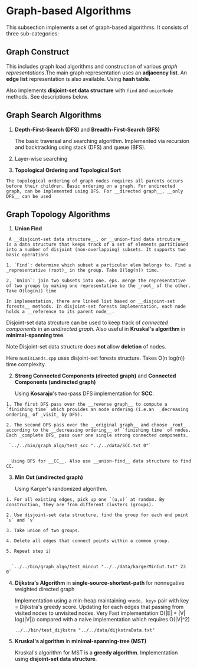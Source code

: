 # Graph-based Algorithms
This subsection implements a set of graph-based algorithms. It consists of three sub-categories: 

## Graph Construct
   This includes graph load algorithms and construction of various _graph representations_.The main graph representation uses an __adjacency list__. An __edge list__ representation is also available. Using __hash table__.  

   Also implements __disjoint-set data structure__ with `find` and `unionNode` methods. See descriptions below. 

## Graph Search Algorithms
   1. __Depth-First-Search (DFS)__ and __Breadth-First-Search (BFS)__

      The basic traversal and searching algorithm. Implemented via recursion and backtracking using stack (DFS) and queue (BFS). 
  
   2. Layer-wise searching 

   3. __Topological Ordering and Topological Sort__

    The topological ordering of graph nodes requires all parents occurs before their children. Basic ordering on a graph. For undirected graph, can be implemented using BFS. For __directed graph__, __only DFS__ can be used 

## Graph Topology Algorithms
   1. __Union Find__
   
     A __disjoint-set data structure__, or __union-find data strcuture__ is a data structure that keeps track of a set of elements partitioned into a number of disjoint (non-overlapping) subsets. It supports two basic operations

    1. `Find`: determine which subset a particular elem belongs to. Find a _representative (root)_ in the group. Take O(log(n)) time. 

    2. `Union`: join two subsets into one. eps. merge the representative of two groups by making one representative be the _root_ of the other. Take O(log(n)) time
 
    In implementation, there are linked list based or __disjoint-set forests__ methods. In disjoint-set forests implementation, each node holds a __reference to its parent node__. 

   Disjoint-set data strcuture can be used to keep track of _connected components_ in an _undirected graph_. Also useful in __Kruskal's algorithm__ in __minimal-spanning tree__.

   Note Disjoint-set data structure does __not__ allow __deletion__ of nodes.

   Here `numIsLands.cpp` uses disjoint-set forests structure. Takes O(n log(n)) time complexity.
   

   2. __Strong Connected Components (directed graph)__ and __Connected Components (undirected graph)__ 

      Using __Kosaraju__'s two-pass DFS implementation for __SCC__. 
      
    1. The first DFS pass over the __reverse graph__ to compute a `finishing time` which provides an node ordering (i.e.an  _decreasing ordering_ of _visit_ by DFS). 

    2. The second DFS pass over the __original graph__ and choose _root_ according to the __decreasing ordering__ of `finishing time` of nodes. Each _complete DFS_ pass over one single strong connected components.

     `../../bin/graph_algo/test_scc "../../data/SCC.txt 0"`


      Using BFS for __CC__. Also use __union-find__ data structure to find CC.

   3. __Min Cut (undirected graph)__

      Using Karger's randomized algorithm. 

    1. For all existing edges, pick up one `(u,v)` at random. By construction, they are from different clusters (groups). 

    2. Use disjoint-set data structure, find the group for each end point `u` and `v`

    3. Take union of two groups.

    4. Delete all edges that connect points within a common group. 

    5. Repeat step i)

  
      `../../bin/graph_algo/test_mincut "../../data/kargerMinCut.txt" 23 0`




   4. __Dijkstra's Algorithm__ in __single-source-shortest-path__ for nonnegative weighted directed graph

      Implementation using a min-heap maintaining `<node, key>` pair with key = Dijkstra's greedy score. Updating for each edges that passing from visited nodes to unvisited nodes. Very Fast implementation O(|E| + |V| log(|V|)) compared with a naive implementation which requires O(|V|^2)

       `../../bin/test_dijkstra "../../data/dijkstraData.txt"`


   5. __Kruskal's algorithm__ in __minimal-spanning-tree (MST)__ 

      Kruskal's algorithm for MST is a __greedy algorithm__. Implementation using __disjoint-set data structure__.  